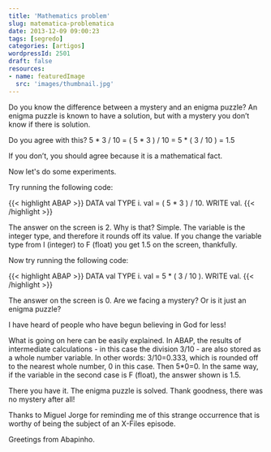 ```yaml
---
title: 'Mathematics problem'
slug: matematica-problematica
date: 2013-12-09 09:00:23
tags: [segredo]
categories: [artigos]
wordpressId: 2501
draft: false
resources:
- name: featuredImage
  src: 'images/thumbnail.jpg'
---
```

Do you know the difference between a mystery and an enigma puzzle? An enigma puzzle is known to have a solution, but with a mystery you don’t know if there is solution.

Do you agree with this?
5 * 3 / 10 = ( 5 * 3 ) / 10 = 5 * ( 3 / 10 ) = 1.5

If you don’t, you should agree because it is a mathematical fact.

Now let's do some experiments.

<!--more-->

Try running the following code:


{{< highlight ABAP >}}
DATA val TYPE i.
val = ( 5 * 3 ) / 10.
WRITE val.
{{< /highlight >}}

The answer on the screen is 2. Why is that?
Simple. The variable is the integer type, and therefore it rounds off its value. If you change the variable type from I (integer) to F (float) you get 1.5 on the screen, thankfully.

Now try running the following code:


{{< highlight ABAP >}}
DATA val TYPE i.
val = 5 * ( 3 / 10 ).
WRITE val.
{{< /highlight >}}

The answer on the screen is 0.
Are we facing a mystery? Or is it just an enigma puzzle?

I have heard of people who have begun believing in God for less!

What is going on here can be easily explained. In ABAP, the results of intermediate calculations - in this case the division 3/10 - are also stored as a whole number variable. In other words: 3/10=0.333, which is rounded off to the nearest whole number, 0 in this case. Then 5*0=0.
In the same way, if the variable in the second case is F (float), the answer shown is 1.5.

There you have it. The enigma puzzle is solved.
Thank goodness, there was no mystery after all!

Thanks to Miguel Jorge for reminding me of this strange occurrence that is worthy of being the subject of an X-Files episode.

Greetings from Abapinho.
